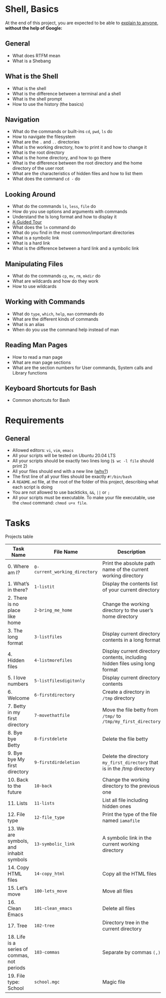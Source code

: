 # Shell, Basics
At the end of this project, you are expected to be able to [explain to anyone](https://fs.blog/feynman-learning-technique/?fbclid=IwAR2K5_BGPVo0QjJXkOIIqNsqcXK4lTskPWJvA0asKQIGtCPWaQBdKmj1Ztg), 
**without the help of Google:**

## General
* What does RTFM mean
* What is a Shebang

## What is the Shell
* What is the shell
* What is the difference between a terminal and a shell
* What is the shell prompt
* How to use the history (the basics)

## Navigation
* What do the commands or built-ins `cd`, `pwd`, `ls` do
* How to navigate the filesystem
* What are the `.` and `..` directories
* What is the working directory, how to print it and how to change it
* What is the root directory
* What is the home directory, and how to go there
* What is the difference between the root directory and the home directory of the user root
* What are the characteristics of hidden files and how to list them
* What does the command `cd -` do

## Looking Around
* What do the commands `ls`, `less`, `file` do
* How do you use options and arguments with commands
* Understand the ls long format and how to display it
* [A Guided Tour](http://linuxcommand.org/lc3_lts0040.php)
* What does the `ln` command do
* What do you find in the most common/important directories
* What is a symbolic link
* What is a hard link
* What is the difference between a hard link and a symbolic link

## Manipulating Files
* What do the commands `cp`, `mv`, `rm`, `mkdir` do
* What are wildcards and how do they work
* How to use wildcards

## Working with Commands
* What do `type`, `which`, `help`, `man` commands do
* What are the different kinds of commands
* What is an alias
* When do you use the command help instead of man

## Reading Man Pages
* How to read a man page
* What are man page sections
* What are the section numbers for User commands, System calls and Library functions

## Keyboard Shortcuts for Bash
* Common shortcuts for Bash

# Requirements
## General
* Allowed editors: `vi`, `vim`, `emacs`
* All your scripts will be tested on Ubuntu 20.04 LTS
* All your scripts should be exactly two lines long (`$ wc -l file` should print 2)
* All your files should end with a new line ([why?](https://unix.stackexchange.com/questions/18743/whats-the-point-in-adding-a-new-line-to-the-end-of-a-file/18789))
* The first line of all your files should be exactly `#!/bin/bash`
* A `README.md` file, at the root of the folder of this project, describing what each script is doing
* You are not allowed to use backticks, `&&`, `||` or `;`
* All your scripts must be executable. To make your file executable, use the `chmod` command: `chmod u+x file`.

# Tasks
Projects table

| Task Name  | File Name | Description |
| --------------- | ------------------------------ |---------------------------------------------------------------|
| 0. Where am I?  | `0-current_working_directory`  | Print the absolute path name of the current working directory |
| 1. What’s in there?| `1-listit` | Display the contents list of your current directory |
| 2. There is no place like home | `2-bring_me_home` | Change the working directory to the user’s home directory|
| 3. The long format | `3-listfiles` | Display current directory contents in a long format |
| 4. Hidden files | `4-listmorefiles` | Display current directory contents, including hidden files using long format |
| 5. I love numbers | `5-listfilesdigitonly` | Display current directory contents |
| 6. Welcome | `6-firstdirectory` | Create a directory in` /tmp` directory |
| 7. Betty in my first directory | `7-movethatfile` | Move the file betty from` /tmp/` to `/tmp/my_first_directory` |
| 8. Bye bye Betty | `8-firstdelete` | Delete the file betty |
| 9. Bye bye My first directory | `9-firstdirdeletion` | Delete the directory `my_first_directory` that is in the /tmp directory |
| 10. Back to the future | `10-back` | Change the working directory to the previous one |
| 11. Lists | `11-lists` | List all file including hidden ones |
| 12. File type | `12-file_type` | Print the type of the file named `iamafile` |
| 13. We are symbols, and inhabit symbols | `13-symbolic_link` | A symbolic link in the current working directory |
| 14. Copy HTML files | `14-copy_html` | Copy all the HTML files |
| 15. Let’s move | `100-lets_move` | Move all files |
| 16. Clean Emacs | `101-clean_emacs` | Delete all files |
| 17. Tree | `102-tree` | Directory tree in the current directory |
| 18. Life is a series of commas, not periods | `103-commas` | Separate by commas `(,)` |
| 19. File type: School | `school.mgc` | Magic file |






